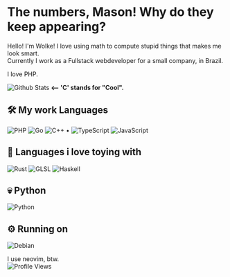 
#  The numbers, Mason! Why do they keep appearing?

Hello! I'm Wolke! I love using math to compute stupid things that makes me look smart.  \
Currently I work as a Fullstack webdeveloper for a small company, in Brazil.

I love PHP.

![Github Stats](https://github-readme-stats.vercel.app/api?username=wolke412&show_icons=true&theme=tokyonight)  **<-- 'C' stands for "Cool".**

## 🛠️  My work Languages
![PHP](https://img.shields.io/badge/PHP-777BB4?style=for-the-badge&logo=php&logoColor=white)
![Go](https://img.shields.io/badge/Go-00ADD8?style=for-the-badge&logo=go&logoColor=white)
![C++](https://img.shields.io/badge/C++-00599C?style=for-the-badge&logo=c%2b%2b&logoColor=white)
 •
![TypeScript](https://img.shields.io/badge/TypeScript-3178C6?style=for-the-badge&logo=typescript&logoColor=white)
![JavaScript](https://img.shields.io/badge/JavaScript-F7DF1E?style=for-the-badge&logo=javascript&logoColor=black)


## 🎱 Languages i love toying with
![Rust](https://img.shields.io/badge/Rust-000000?style=for-the-badge&logo=rust&logoColor=white)
![GLSL](https://img.shields.io/badge/GLSL-008080?style=for-the-badge&logo=opengl&logoColor=white)
![Haskell](https://img.shields.io/badge/Haskell-5D4F85?style=for-the-badge&logo=haskell&logoColor=white)



## 💀 Python
![Python](https://img.shields.io/badge/Python-3776AB?style=for-the-badge&logo=python&logoColor=white)


## ⚙️ Running on
![Debian](https://img.shields.io/badge/Debian-A81D33?style=for-the-badge&logo=debian&logoColor=white)



I use neovim, btw.\
![Profile Views](https://komarev.com/ghpvc/?username=wolke412&style=for-the-badge)




